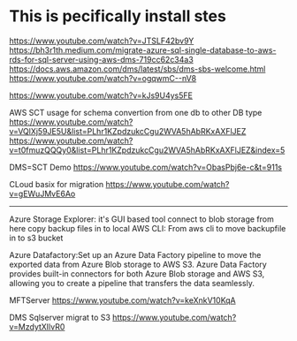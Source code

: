 # This is pecifically install stes

https://www.youtube.com/watch?v=JTSLF42bv9Y
https://bh3r1th.medium.com/migrate-azure-sql-single-database-to-aws-rds-for-sql-server-using-aws-dms-719cc62c34a3
https://docs.aws.amazon.com/dms/latest/sbs/dms-sbs-welcome.html
https://www.youtube.com/watch?v=ogqwmC--nV8

https://www.youtube.com/watch?v=kJs9U4ys5FE


AWS SCT usage for schema convertion from one db to other DB type
https://www.youtube.com/watch?v=VQlXj59JE5U&list=PLhr1KZpdzukcCgu2WVA5hAbRKxAXFlJEZ
https://www.youtube.com/watch?v=t0fmuzQQQy0&list=PLhr1KZpdzukcCgu2WVA5hAbRKxAXFlJEZ&index=5

DMS=SCT  Demo
https://www.youtube.com/watch?v=ObasPbj6e-c&t=911s

CLoud basix for migration
https://www.youtube.com/watch?v=gEWuJMvE6Ao

----------------------------------------
Azure Storage Explorer:
it's GUI based tool connect to blob storage from here copy backup files in to local
AWS CLI:
From aws cli to move backupfile in to s3 bucket


Azure Datafactory:Set up an Azure Data Factory pipeline to move the exported data from Azure Blob storage to AWS S3. Azure Data Factory provides built-in connectors for both Azure Blob storage and AWS S3, allowing you to create a pipeline that transfers the data seamlessly.


MFTServer
https://www.youtube.com/watch?v=keXnkV10KqA

DMS Sqlserver migrat to S3
https://www.youtube.com/watch?v=MzdytXIlvR0
